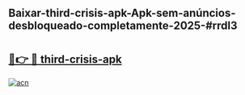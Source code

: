 ## Baixar-third-crisis-apk-Apk-sem-anúncios-desbloqueado-completamente-2025-#rrdl3

# <h2><a href="https://ainizakaria.my?title=third-crisis-apk&ref=22M">🔗👉 🔴 third-crisis-apk</a></h2>

[![acn](https://github.com/user-attachments/assets/0f9c940e-d8b0-45ae-aac7-cd30a18b3e1c)](https://ainizakaria.my?title=third-crisis-apk&ref=22M)

